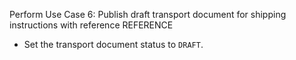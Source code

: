 Perform Use Case 6: Publish draft transport document for shipping instructions with reference REFERENCE

* Set the transport document status to `DRAFT`.
